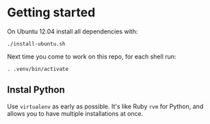 # Getting started

On Ubuntu 12.04 install all dependencies with:

	./install-ubuntu.sh

Next time you come to work on this repo, for each shell run:

    . .venv/bin/activate

## Instal Python

Use `virtualenv` as early as possible. It's like Ruby `rvm` for Python, and allows you to have multiple installations at once.
